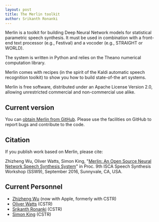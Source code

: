 ```yaml
---
layout: post
title: The Merlin toolkit
author: Srikanth Ronanki
---
```


Merlin is a toolkit for building Deep Neural Network models for statistical parametric speech synthesis. It must be used in combination with a front-end text processor (e.g., Festival) and a vocoder (e.g., STRAIGHT or WORLD).

The system is written in Python and relies on the Theano numerical computation library.

Merlin comes with recipes (in the spirit of the Kaldi automatic speech recognition toolkit) to show you how to build state-of-the art systems.

Merlin is free software, distributed under an Apache License Version 2.0, allowing unrestricted commercial and non-commercial use alike.

Current version
---------------

You can [obtain Merlin from GitHub](https://github.com/CSTR-Edinburgh/merlin). Please use the facilities on GitHub to report bugs and contribute to the code.


Citation
--------

If you publish work based on Merlin, please cite: 

Zhizheng Wu, Oliver Watts, Simon King, "[Merlin: An Open Source Neural Network Speech Synthesis System](http://ssw9.net/papers/ssw9_PS2-13_Wu.pdf)" in Proc. 9th ISCA Speech Synthesis Workshop (SSW9), September 2016, Sunnyvale, CA, USA.

Current Personnel
-----------------

- [Zhizheng Wu](http://www.zhizheng.org/) (now with Apple, formerly with CSTR)
- [Oliver Watts](http://homepages.inf.ed.ac.uk/owatts/) (CSTR)
- [Srikanth Ronanki](https://github.com/ronanki) (CSTR)
- [Simon King](http://www.cstr.ed.ac.uk/ssi/people/simonk.html) (CSTR)
